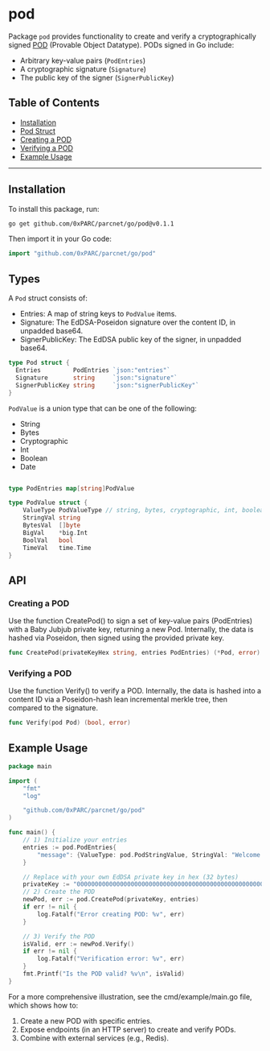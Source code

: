 # pod

Package `pod` provides functionality to create and verify a cryptographically signed [POD](https://pod.org) (Provable Object Datatype). PODs signed in Go include:

- Arbitrary key-value pairs (`PodEntries`)
- A cryptographic signature (`Signature`)
- The public key of the signer (`SignerPublicKey`)

## Table of Contents

- [Installation](#installation)
- [Pod Struct](#pod-struct)
- [Creating a POD](#creating-a-pod)
- [Verifying a POD](#verifying-a-pod)
- [Example Usage](#example-usage)

---

## Installation

To install this package, run:

```bash
go get github.com/0xPARC/parcnet/go/pod@v0.1.1
```

Then import it in your Go code:

```go
import "github.com/0xPARC/parcnet/go/pod"
```

## Types

A `Pod` struct consists of:

- Entries: A map of string keys to `PodValue` items.
- Signature: The EdDSA-Poseidon signature over the content ID, in unpadded base64.
- SignerPublicKey: The EdDSA public key of the signer, in unpadded base64.

```go
type Pod struct {
  Entries         PodEntries `json:"entries"`
  Signature       string     `json:"signature"`
  SignerPublicKey string     `json:"signerPublicKey"`
}
```

`PodValue` is a union type that can be one of the following:

- String
- Bytes
- Cryptographic
- Int
- Boolean
- Date

```go

type PodEntries map[string]PodValue

type PodValue struct {
	ValueType PodValueType // string, bytes, cryptographic, int, boolean, or date
	StringVal string
	BytesVal  []byte
	BigVal    *big.Int
	BoolVal   bool
	TimeVal   time.Time
}
```

## API

### Creating a POD

Use the function CreatePod() to sign a set of key-value pairs (PodEntries) with a Baby Jubjub private key, returning a new Pod. Internally, the data is hashed via Poseidon, then signed using the provided private key.

```go
func CreatePod(privateKeyHex string, entries PodEntries) (*Pod, error)
```

### Verifying a POD

Use the function Verify() to verify a POD. Internally, the data is hashed into a content ID via a Poseidon-hash lean incremental merkle tree, then compared to the signature.

```go
func Verify(pod Pod) (bool, error)
```

## Example Usage

```go
package main

import (
    "fmt"
    "log"

    "github.com/0xPARC/parcnet/go/pod"
)

func main() {
    // 1) Initialize your entries
    entries := pod.PodEntries{
        "message": {ValueType: pod.PodStringValue, StringVal: "Welcome to PARCNET!"},
    }

    // Replace with your own EdDSA private key in hex (32 bytes)
    privateKey := "0000000000000000000000000000000000000000000000000000000000000000"
    // 2) Create the POD
    newPod, err := pod.CreatePod(privateKey, entries)
    if err != nil {
        log.Fatalf("Error creating POD: %v", err)
    }

    // 3) Verify the POD
    isValid, err := newPod.Verify()
    if err != nil {
        log.Fatalf("Verification error: %v", err)
    }
    fmt.Printf("Is the POD valid? %v\n", isValid)
}
```

For a more comprehensive illustration, see the cmd/example/main.go file, which shows how to:

1. Create a new POD with specific entries.
1. Expose endpoints (in an HTTP server) to create and verify PODs.
1. Combine with external services (e.g., Redis).
